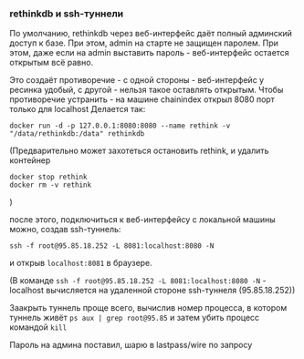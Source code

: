 ### rethinkdb и ssh-туннели

По умолчанию, rethinkdb через веб-интерфейс даёт полный админский доступ к базе.
При этом, admin на старте не защищен паролем. При этом, даже если на admin выставить пароль - 
веб-интерфейс остается открытым всё равно. 

Это создаёт противоречие - с одной стороны - веб-интерфейс у ресинка удобый, с другой - нельзя такое оставлять открытым.
Чтобы противоречие устранить - на машине chainindex открыл 8080 порт только для localhost 
Делается так:
```
docker run -d -p 127.0.0.1:8080:8080 --name rethink -v "/data/rethinkdb:/data" rethinkdb
``` 
(Предварительно может захотеться остановить rethink, и удалить контейнер
```
docker stop rethink
docker rm -v rethink
```
)

после этого, подключиться к веб-интерфейсу с локальной машины можно, создав ssh-туннель:
```
ssh -f root@95.85.18.252 -L 8081:localhost:8080 -N
```
и открыв `localhost:8081` в браузере.

(В команде `ssh -f root@95.85.18.252 -L 8081:localhost:8080 -N` - localhost вычисляется на удаленной стороне ssh-туннеля (95.85.18.252))

Заакрыть туннель проще всего, вычислив номер процесса, в котором туннель живёт `ps aux | grep root@95.85` и затем убить процесс командой `kill`


Пароль на админа поставил, шарю в lastpass/wire по запросу
